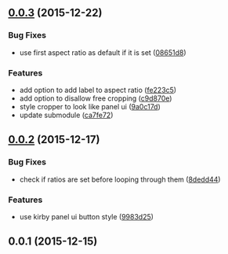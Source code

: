 <a name="0.0.3"></a>
## [0.0.3](https://github.com/blankogmbh/kirby-cropper/compare/v0.0.2...v0.0.3) (2015-12-22)


### Bug Fixes

* use first aspect ratio as default if it is set ([08651d8](https://github.com/blankogmbh/kirby-cropper/commit/08651d8))

### Features

* add option to add label to aspect ratio ([fe223c5](https://github.com/blankogmbh/kirby-cropper/commit/fe223c5))
* add option to disallow free cropping ([c9d870e](https://github.com/blankogmbh/kirby-cropper/commit/c9d870e))
* style cropper to look like panel ui ([9a0c17d](https://github.com/blankogmbh/kirby-cropper/commit/9a0c17d))
* update submodule ([ca7fe72](https://github.com/blankogmbh/kirby-cropper/commit/ca7fe72))



<a name="0.0.2"></a>
## [0.0.2](https://github.com/blankogmbh/kirby-cropper/compare/v0.0.1...v0.0.2) (2015-12-17)


### Bug Fixes

* check if ratios are set before looping through them ([8dedd44](https://github.com/blankogmbh/kirby-cropper/commit/8dedd44))

### Features

* use kirby panel ui button style ([9983d25](https://github.com/blankogmbh/kirby-cropper/commit/9983d25))



<a name="0.0.1"></a>
## 0.0.1 (2015-12-15)




